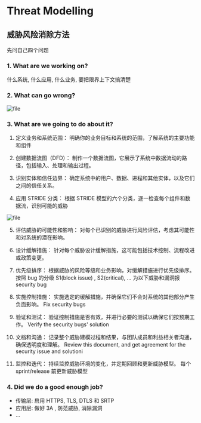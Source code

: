 # Threat Modelling

## 威胁风险消除方法

先问自己四个问题

### 1. What are we working on?

什么系统, 什么应用, 什么业务, 要把限界上下文搞清楚

### 2. What can go wrong?

![file](https://www.fanyamin.com/wordpress/wp-content/uploads/2024/11/image-1731749702390.png)

### 3. What are we going to do about it?
  1. 定义业务和系统范围：
明确你的业务目标和系统的范围，了解系统的主要功能和组件

  2. 创建数据流图（DFD）：
制作一个数据流图，它展示了系统中数据流动的路径，包括输入、处理和输出过程。

  3. 识别实体和信任边界：
确定系统中的用户、数据、进程和其他实体，以及它们之间的信任关系。

  4. 应用 STRIDE 分类：
根据 STRIDE 模型的六个分类，逐一检查每个组件和数据流，识别可能的威胁

![file](https://www.fanyamin.com/wordpress/wp-content/uploads/2024/11/image-1731756653488.png)

  5. 评估威胁的可能性和影响：
对每个已识别的威胁进行风险评估，考虑其可能性和对系统的潜在影响。

  6. 设计缓解措施：
针对每个威胁设计缓解措施，这可能包括技术控制、流程改进或政策变更。

  7. 优先级排序：
根据威胁的风险等级和业务影响，对缓解措施进行优先级排序。
    按照 bug 的分级 S1(block issue) , S2(critical), ... 为以下威胁和漏洞报 security bug
  8. 实施控制措施：
实施选定的缓解措施，并确保它们不会对系统的其他部分产生负面影响。
    Fix  security bugs
  9. 验证和测试：
验证控制措施是否有效，并进行必要的测试以确保它们按预期工作。
    Verify the security bugs' solution
  10. 文档和沟通：
记录整个威胁建模过程和结果，与团队成员和利益相关者沟通，确保透明度和理解。
    Review this document, and get agreement for the security issue and solutioni
  11. 监控和迭代：
持续监控威胁环境的变化，并定期回顾和更新威胁模型。
    每个 sprint/release 前更新威胁模型

### 4. Did we do a good enough job?
  
  - 传输层: 启用 HTTPS, TLS, DTLS 和 SRTP
  - 应用层: 做好 3A , 防范威胁, 消除漏洞
  - ...
  
